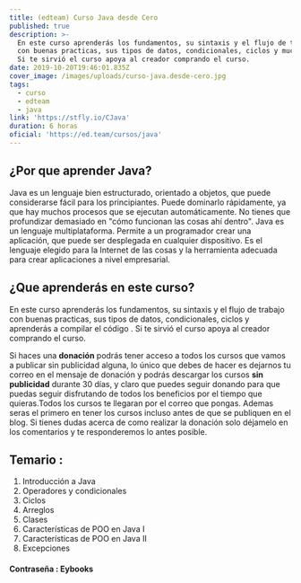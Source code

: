 ```yaml
---
title: (edteam) Curso Java desde Cero
published: true
description: >-
  En este curso aprenderás los fundamentos, su sintaxis y el flujo de trabajo
  con buenas practicas, sus tipos de datos, condicionales, ciclos y mucho mas.
  Si te sirvió el curso apoya al creador comprando el curso.
date: 2019-10-20T19:46:01.835Z
cover_image: /images/uploads/curso-java.desde-cero.jpg
tags:
  - curso
  - edteam
  - java
link: 'https://stfly.io/CJava'
duration: 6 horas
oficial: 'https://ed.team/cursos/java'
---
```

## ¿Por que aprender Java?

Java es un lenguaje bien estructurado, orientado a objetos, que puede considerarse fácil para los principiantes. Puede dominarlo rápidamente, ya que hay muchos procesos que se ejecutan automáticamente. No tienes que profundizar demasiado en "cómo funcionan las cosas ahí dentro". Java es un lenguaje multiplataforma. Permite a un programador crear una aplicación, que puede ser desplegada en cualquier dispositivo. Es el lenguaje elegido para la Internet de las cosas y la herramienta adecuada para crear aplicaciones a nivel empresarial.

## ¿Que aprenderás en este curso?

En este curso aprenderás los fundamentos, su sintaxis y el flujo de trabajo con buenas practicas, sus tipos de datos, condicionales, ciclos y aprenderás a compilar el código . Si te sirvió el curso apoya al creador comprando el curso.

Si haces una **donación** podrás tener acceso a todos los cursos que vamos a publicar sin publicidad alguna, lo único que debes de hacer es dejarnos tu correo en el mensaje de donación y podrás descargar los cursos **sin publicidad** durante 30 días, y claro que puedes seguir donando para que puedas seguir disfrutando de todos los beneficios por el tiempo que quieras.Todos los cursos te llegaran por el correo que pongas. Ademas seras el primero en tener los cursos incluso antes de que se publiquen en el blog. Si tienes dudas acerca de como realizar la donación solo déjamelo en los comentarios y te responderemos lo antes posible.

## Temario :

1. Introducción a Java
2. Operadores y condicionales
3. Ciclos
4. Arreglos
5. Clases
6. Características de POO en Java I
7. Características de POO en Java II
8. Excepciones

#### Contraseña : Eybooks
